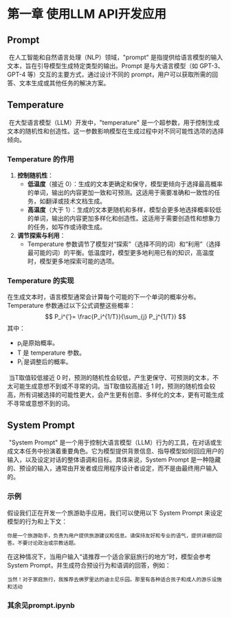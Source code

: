 # 第一章 使用LLM API开发应用



## Prompt

​		在人工智能和自然语言处理（NLP）领域，"prompt" 是指提供给语言模型的输入文本，旨在引导模型生成特定类型的输出。Prompt 是与大语言模型（如 GPT-3、GPT-4 等）交互的主要方式，通过设计不同的 prompt，用户可以获取所需的回答、文本生成或其他任务的解决方案。

## Temperature

​		在大型语言模型（LLM）开发中，"temperature" 是一个超参数，用于控制生成文本的随机性和创造性。这一参数影响模型在生成过程中对不同可能性选项的选择倾向。

### Temperature 的作用

1. **控制随机性**：
   - **低温度**（接近 0）：生成的文本更确定和保守，模型更倾向于选择最高概率的单词，输出的内容更加一致和可预测。这适用于需要准确和一致性的任务，如翻译或技术文档生成。
   - **高温度**（大于 1）：生成的文本更随机和多样，模型会更多地选择概率较低的单词，输出的内容更加多样化和创造性。这适用于需要创造性和想象力的任务，如写作或诗歌生成。
2. **调节探索与利用**：
   - Temperature 参数调节了模型对“探索”（选择不同的词）和“利用”（选择最可能的词）的平衡。低温度时，模型更多地利用已有的知识，高温度时，模型更多地探索可能的选项。

### Temperature 的实现

在生成文本时，语言模型通常会计算每个可能的下一个单词的概率分布。Temperature 参数通过以下公式调整这些概率：
$$
P_i^{′}= \frac{P_i^{1/T}}{\sum_{j} P_j^{1/T}}
$$
其中：

- p<sub>i</sub>是原始概率。
- T 是 temperature 参数。
- P<sub>i</sub><sup>′</sup>是调整后的概率。

​		当T取值较低接近 0 时，预测的随机性会较低，产生更保守、可预测的文本，不太可能生成意想不到或不寻常的词。当T取值较高接近 1 时，预测的随机性会较高，所有词被选择的可能性更大，会产生更有创意、多样化的文本，更有可能生成不寻常或意想不到的词。

## System Prompt

​		"System Prompt" 是一个用于控制大语言模型（LLM）行为的工具，在对话或生成文本任务中扮演着重要角色。它为模型提供背景信息、指导模型如何回应用户的输入，以及设定对话的整体语调和目标。具体来说，System Prompt 是一种隐藏的、预设的输入，通常由开发者或应用程序设计者设定，而不是由最终用户输入的。

### 示例

假设我们正在开发一个旅游助手应用，我们可以使用以下 System Prompt 来设定模型的行为和上下文：

```
你是一个旅游助手，负责为用户提供旅游建议和信息。请保持友好和专业的语气，提供详细的回答。不要讨论政治或宗教话题。
```

在这种情况下，当用户输入“请推荐一个适合家庭旅行的地方”时，模型会参考 System Prompt，并生成符合预设行为和语调的回答，例如：

```
当然！对于家庭旅行，我推荐去佛罗里达的迪士尼乐园。那里有各种适合孩子和成人的游乐设施和活动
```

### 其余见prompt.ipynb
